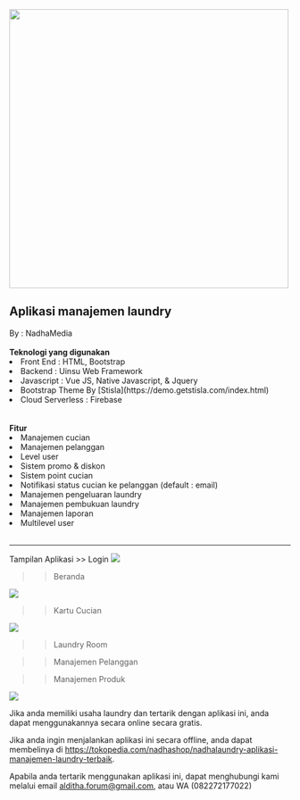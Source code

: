 <img src='https://github.com/haxorsprogramming/Nadha-Laundry/blob/master/ladun/login/images/nadha_laundry.jpg?raw=true' width='500px'>

<h2>Aplikasi manajemen laundry</h2>
By : NadhaMedia
<br/><br/>
<b>Teknologi yang digunakan</b>
<li>Front End : HTML, Bootstrap</li>
<li>Backend : Uinsu Web Framework</li>
<li>Javascript : Vue JS, Native Javascript, & Jquery</li>
<li>Bootstrap Theme By [Stisla](https://demo.getstisla.com/index.html)</li>
<li>Cloud Serverless : Firebase</li>
<br/><br/>
<b>Fitur</b>
<li> Manajemen cucian</li>
<li> Manajemen pelanggan</li>
<li> Level user</li>
<li> Sistem promo & diskon</li>
<li> Sistem point cucian</li>
<li> Notifikasi status cucian ke pelanggan (default : email)</li>
<li> Manajemen pengeluaran laundry</li>
<li> Manajemen pembukuan laundry</li>
<li> Manajemen laporan</li>
<li> Multilevel user</li>
<br/><hr/>
Tampilan Aplikasi
>> Login
<img src='https://github.com/haxorsprogramming/Nadha-Laundry/blob/master/ladun/screenshoot/login.png?raw=true'>

>> Beranda
<img src='https://github.com/haxorsprogramming/Nadha-Laundry/blob/master/ladun/screenshoot/beranda_old.png?raw=true'>

>> Kartu Cucian
<img src='https://github.com/haxorsprogramming/Nadha-Laundry/blob/master/ladun/screenshoot/kartu_laundry.png?raw=true'>

>> Laundry Room

>> Manajemen Pelanggan

>> Manajemen Produk
<img src='https://github.com/haxorsprogramming/Nadha-Laundry/blob/master/ladun/screenshoot/master_produk.png?raw=true'>
<br/>

Jika anda memiliki usaha laundry dan tertarik dengan aplikasi ini, anda dapat menggunakannya secara online secara gratis. 

Jika anda ingin menjalankan aplikasi ini secara offline, anda dapat membelinya di https://tokopedia.com/nadhashop/nadhalaundry-aplikasi-manajemen-laundry-terbaik. 

Apabila anda tertarik menggunakan aplikasi ini, dapat menghubungi kami melalui email alditha.forum@gmail.com, atau WA (082272177022)
